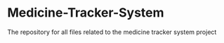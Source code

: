# Medicine-Tracker-System
The repository for all files related to the medicine tracker system project
